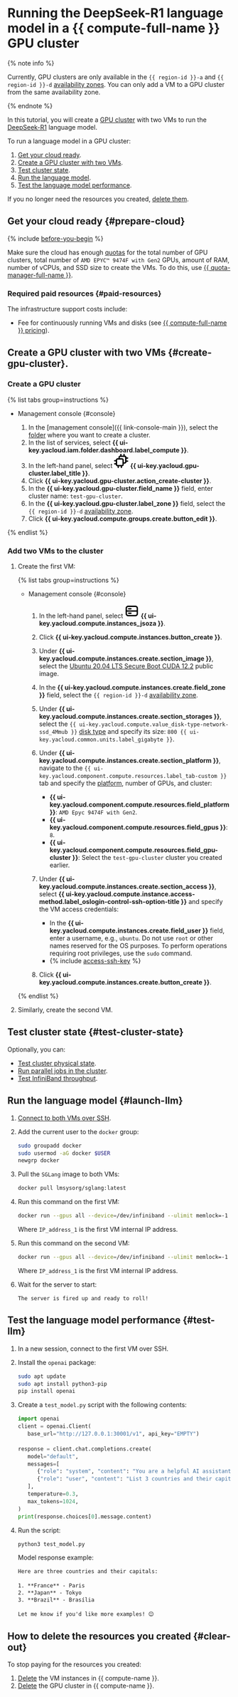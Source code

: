 # Running the DeepSeek-R1 language model in a {{ compute-full-name }} GPU cluster



{% note info %}

Currently, GPU clusters are only available in the `{{ region-id }}-a` and `{{ region-id }}-d` [availability zones](../../overview/concepts/geo-scope.md). You can only add a VM to a GPU cluster from the same availability zone.

{% endnote %}


In this tutorial, you will create a [GPU cluster](../../compute/concepts/gpus.md#gpu-clusters) with two VMs to run the [DeepSeek-R1](https://huggingface.co/deepseek-ai/DeepSeek-R1) language model.

To run a language model in a GPU cluster:

1. [Get your cloud ready](#prepare-cloud).
1. [Create a GPU cluster with two VMs](#create-gpu-cluster).
1. [Test cluster state](#test-cluster-state).
1. [Run the language model](#launch-llm).
1. [Test the language model performance](#test-llm).

If you no longer need the resources you created, [delete them](#clear-out).

## Get your cloud ready {#prepare-cloud}

{% include [before-you-begin](../../_tutorials/_tutorials_includes/before-you-begin.md) %}

Make sure the cloud has enough [quotas](../../compute/concepts/limits.md#compute-quotas) for the total number of GPU clusters, total number of `AMD EPYC™ 9474F with Gen2` GPUs, amount of RAM, number of vCPUs, and SSD size to create the VMs. To do this, use [{{ quota-manager-full-name }}](../../quota-manager/).

### Required paid resources {#paid-resources}

The infrastructure support costs include:

* Fee for continuously running VMs and disks (see [{{ compute-full-name }} pricing](../../compute/pricing.md)).

## Create a GPU cluster with two VMs {#create-gpu-cluster}.

### Create a GPU cluster

{% list tabs group=instructions %}

- Management console {#console}

   1. In the [management console]({{ link-console-main }}), select the [folder](../../resource-manager/concepts/resources-hierarchy.md#folder) where you want to create a cluster.
   1. In the list of services, select **{{ ui-key.yacloud.iam.folder.dashboard.label_compute }}**.
   1. In the left-hand panel, select ![image](../../_assets/console-icons/cpus.svg) **{{ ui-key.yacloud.gpu-cluster.label_title }}**.
   1. Click **{{ ui-key.yacloud.gpu-cluster.action_create-cluster }}**.
   1. In the **{{ ui-key.yacloud.gpu-cluster.field_name }}** field, enter cluster name: `test-gpu-cluster`.
   1. In the **{{ ui-key.yacloud.gpu-cluster.label_zone }}** field, select the `{{ region-id }}-d` [availability zone](../../overview/concepts/geo-scope.md).
   1. Click **{{ ui-key.yacloud.compute.groups.create.button_edit }}**.

{% endlist %}

### Add two VMs to the cluster

1. Create the first VM:

   {% list tabs group=instructions %}
   - Management console {#console}

      1. In the left-hand panel, select ![image](../../_assets/console-icons/server.svg) **{{ ui-key.yacloud.compute.instances_jsoza }}**.
      1. Click **{{ ui-key.yacloud.compute.instances.button_create }}**.
      1. Under **{{ ui-key.yacloud.compute.instances.create.section_image }}**, select the [Ubuntu 20.04 LTS Secure Boot CUDA 12.2](/marketplace/products/yc/ubuntu-2004-lts-secureboot-cuda-12-2) public image.
      1. In the **{{ ui-key.yacloud.compute.instances.create.field_zone }}** field, select the `{{ region-id }}-d` [availability zone](../../overview/concepts/geo-scope.md).
      1. Under **{{ ui-key.yacloud.compute.instances.create.section_storages }}**, select the `{{ ui-key.yacloud.compute.value_disk-type-network-ssd_4Mmub }}` [disk type](../../compute/concepts/disk.md#disks_types) and specify its size: `800 {{ ui-key.yacloud.common.units.label_gigabyte }}`.
      1. Under **{{ ui-key.yacloud.compute.instances.create.section_platform }}**, navigate to the `{{ ui-key.yacloud.component.compute.resources.label_tab-custom }}` tab and specify the [platform](../../compute/concepts/vm-platforms.md), number of GPUs, and cluster:

            * **{{ ui-key.yacloud.component.compute.resources.field_platform }}**: `AMD Epyc 9474F with Gen2`.
            * **{{ ui-key.yacloud.component.compute.resources.field_gpus }}**: `8`.
            * **{{ ui-key.yacloud.component.compute.resources.field_gpu-cluster }}**: Select the `test-gpu-cluster` cluster you created earlier.
      1. Under **{{ ui-key.yacloud.compute.instances.create.section_access }}**, select **{{ ui-key.yacloud.compute.instance.access-method.label_oslogin-control-ssh-option-title }}** and specify the VM access credentials:

            * In the **{{ ui-key.yacloud.compute.instances.create.field_user }}** field, enter a username, e.g., `ubuntu`. Do not use `root` or other names reserved for the OS purposes. To perform operations requiring root privileges, use the `sudo` command.
            * {% include [access-ssh-key](../../_includes/compute/create/access-ssh-key.md) %}

      1. Click **{{ ui-key.yacloud.compute.instances.create.button_create }}**.

   {% endlist %}

1. Similarly, create the second VM.

## Test cluster state {#test-cluster-state}

Optionally, you can:
   * [Test cluster physical state](../../compute/operations/gpu-cluster/gpu-cluster-test-physical-state.md).
   * [Run parallel jobs in the cluster](../../compute/operations/gpu-cluster/gpu-cluster-mpirun-parallel.md).
   * [Test InfiniBand throughput](../../compute/operations/gpu-cluster/test-infiniband-bandwidth.md).

## Run the language model {#launch-llm}

1. [Connect to both VMs over SSH](../../compute/operations/vm-connect/ssh.md#vm-connect).

1. Add the current user to the `docker` group:

   ```bash
   sudo groupadd docker
   sudo usermod -aG docker $USER
   newgrp docker
   ```

1. Pull the `SGLang` image to both VMs:

   ```bash
   docker pull lmsysorg/sglang:latest
   ```

1. Run this command on the first VM:

   ```bash
   docker run --gpus all --device=/dev/infiniband --ulimit memlock=-1 --ulimit stack=67108864 --shm-size 32g --network=host -v ~/.cache/huggingface:/root/.cache/huggingface --name sglang_multinode1 -e GLOO_SOCKET_IFNAME=eth0 -it --rm --ipc=host lmsysorg/sglang:latest python3 -m sglang.launch_server --model-path deepseek-ai/DeepSeek-R1 --tp 16 --nccl-init-addr <IP_address_1>:30000 --nnodes 2 --node-rank 0 --trust-remote-code --host 0.0.0.0 --port 30001 --disable-radix --max-prefill-tokens 126000
   ```

   Where `IP_address_1` is the first VM internal IP address.

1. Run this command on the second VM:

   ```bash
   docker run --gpus all --device=/dev/infiniband --ulimit memlock=-1 --ulimit stack=67108864 --shm-size 32g --network=host -v ~/.cache/huggingface:/root/.cache/huggingface --name sglang_multinode2 -e GLOO_SOCKET_IFNAME=eth0 -it --rm --ipc=host lmsysorg/sglang:latest python3 -m sglang.launch_server --model-path deepseek-ai/DeepSeek-R1 --tp 16 --nccl-init-addr <IP_address_1>:30000 --nnodes 2 --node-rank 1 --trust-remote-code --host 0.0.0.0 --port 30001 --disable-radix --max-prefill-tokens 126000
   ```

   Where `IP_address_1` is the first VM internal IP address.

1. Wait for the server to start:

   ```text
   The server is fired up and ready to roll!
   ```

## Test the language model performance {#test-llm}

1. In a new session, connect to the first VM over SSH.

1. Install the `openai` package:

   ```bash
   sudo apt update
   sudo apt install python3-pip
   pip install openai
   ```

1. Create a `test_model.py` script with the following contents:

   ```python
   import openai
   client = openai.Client(
      base_url="http://127.0.0.1:30001/v1", api_key="EMPTY")

   response = client.chat.completions.create(
      model="default",
      messages=[
         {"role": "system", "content": "You are a helpful AI assistant"},
         {"role": "user", "content": "List 3 countries and their capitals."},
      ],
      temperature=0.3,
      max_tokens=1024,
   )
   print(response.choices[0].message.content)
   ```

1. Run the script:

   ```bash
   python3 test_model.py
   ```

   Model response example:

   ```text
   Here are three countries and their capitals:

   1. **France** - Paris
   2. **Japan** - Tokyo
   3. **Brazil** - Brasília

   Let me know if you'd like more examples! 😊
   ```

## How to delete the resources you created {#clear-out}

To stop paying for the resources you created:
1. [Delete](../../compute/operations/vm-control/vm-delete.md) the VM instances in {{ compute-name }}.
1. [Delete](../../compute/operations/gpu-cluster/gpu-cluster-delete.md) the GPU cluster in {{ compute-name }}.